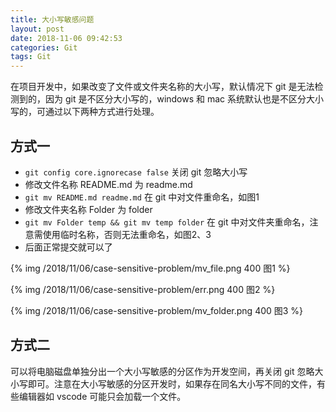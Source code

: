 ```yaml
---
title: 大小写敏感问题
layout: post
date: 2018-11-06 09:42:53
categories: Git
tags: Git
---
```


在项目开发中，如果改变了文件或文件夹名称的大小写，默认情况下 git 是无法检测到的，因为 git 是不区分大小写的，windows 和 mac 系统默认也是不区分大小写的，可通过以下两种方式进行处理。

## 方式一

- `git config core.ignorecase false` 关闭 git 忽略大小写
- 修改文件名称 README.md 为 readme.md
- `git mv README.md readme.md` 在 git 中对文件重命名，如图1
- 修改文件夹名称 Folder 为 folder
- `git mv Folder temp && git mv temp folder` 在 git 中对文件夹重命名，注意需使用临时名称，否则无法重命名，如图2、3
- 后面正常提交就可以了

{% img /2018/11/06/case-sensitive-problem/mv_file.png 400 图1 %}

{% img /2018/11/06/case-sensitive-problem/err.png 400 图2 %}

{% img /2018/11/06/case-sensitive-problem/mv_folder.png 400 图3 %}

## 方式二

可以将电脑磁盘单独分出一个大小写敏感的分区作为开发空间，再关闭 git 忽略大小写即可。注意在大小写敏感的分区开发时，如果存在同名大小写不同的文件，有些编辑器如 vscode 可能只会加载一个文件。
